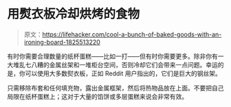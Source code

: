 # 用熨衣板冷却烘烤的食物

> 原文：<https://lifehacker.com/cool-a-bunch-of-baked-goods-with-an-ironing-board-1825513220>

有时你需要合理数量的纸杯蛋糕——比如一打——但有时你需要更多。除非你有一大堆乱七八糟的金属丝架和一堆柜台空间，否则冷却它们会带来一点问题。幸运的是，你可以使用大多数熨衣板，正如 Reddit 用户指出的，它们是巨大的钢丝架。



只需移除布套和任何填充物，露出金属框架，然后将热物品放在上面。不要把自己局限在纸杯蛋糕上；这对于大量的馅饼或多层蛋糕来说会非常有效。